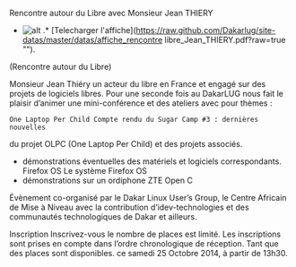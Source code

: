 
 Rencontre autour du Libre avec Monsieur Jean THIERY 
* ![alt](https://raw.github.com/Dakarlug/site-datas/master/datas/affiche_rencontre-libre_Jean_THIERY.jpg "") .*  [Telecharger l'affiche](https://raw.github.com/Dakarlug/site-datas/master/datas/affiche_rencontre libre_Jean_THIERY.pdf?raw=true "").
    
      

(Rencontre autour du Libre)


Monsieur Jean Thiéry un acteur du libre en France et engagé sur des projets de logiciels libres. Pour une seconde fois au DakarLUG nous fait le plaisir d’animer une mini-conférence et des ateliers avec pour thèmes :



	One Laptop Per Child Compte rendu du Sugar Camp #3 : dernières nouvelles
du projet OLPC (One Laptop Per Child) et des projets associés.
+ démonstrations éventuelles des matériels et logiciels correspondants.
	Firefox OS Le système Firefox OS
+ démonstrations sur un ordiphone ZTE Open C


Évènement co-organisé par le Dakar Linux User’s Group, le Centre Africain de Mise à Niveau avec la contribution d’idev-technologies et des communautés technologiques de Dakar et ailleurs.


Inscription
Inscrivez-vous le nombre de places est limité. Les inscriptions sont prises en compte dans l’ordre chronologique de réception. Tant que des places sont disponibles. ce samedi 25 Octobre 2014, à partir de 13h30.

    
    
    



    



    



    



    



    



 
    
     